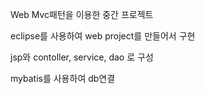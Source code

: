 Web Mvc패턴을 이용한 중간 프로젝트

eclipse를 사용하여
web project를 만들어서 구현

jsp와 contoller, service, dao 로 구성

mybatis를 사용하여 db연결
